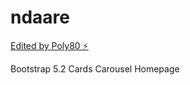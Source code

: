 # ndaare

[Edited by Poly80 ⚡️](https://stackblitz.com/edit/ndaare)

Bootstrap 5.2 Cards Carousel Homepage